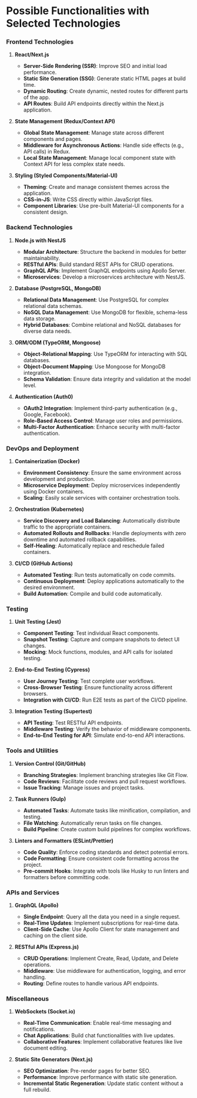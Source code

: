 # Possible Functionalities with Selected Technologies

### Frontend Technologies
1. **React/Next.js**
   - **Server-Side Rendering (SSR)**: Improve SEO and initial load performance.
   - **Static Site Generation (SSG)**: Generate static HTML pages at build time.
   - **Dynamic Routing**: Create dynamic, nested routes for different parts of the app.
   - **API Routes**: Build API endpoints directly within the Next.js application.

2. **State Management (Redux/Context API)**
   - **Global State Management**: Manage state across different components and pages.
   - **Middleware for Asynchronous Actions**: Handle side effects (e.g., API calls) in Redux.
   - **Local State Management**: Manage local component state with Context API for less complex state needs.

3. **Styling (Styled Components/Material-UI)**
   - **Theming**: Create and manage consistent themes across the application.
   - **CSS-in-JS**: Write CSS directly within JavaScript files.
   - **Component Libraries**: Use pre-built Material-UI components for a consistent design.

### Backend Technologies
1. **Node.js with NestJS**
   - **Modular Architecture**: Structure the backend in modules for better maintainability.
   - **RESTful APIs**: Build standard REST APIs for CRUD operations.
   - **GraphQL APIs**: Implement GraphQL endpoints using Apollo Server.
   - **Microservices**: Develop a microservices architecture with NestJS.

2. **Database (PostgreSQL, MongoDB)**
   - **Relational Data Management**: Use PostgreSQL for complex relational data schemas.
   - **NoSQL Data Management**: Use MongoDB for flexible, schema-less data storage.
   - **Hybrid Databases**: Combine relational and NoSQL databases for diverse data needs.

3. **ORM/ODM (TypeORM, Mongoose)**
   - **Object-Relational Mapping**: Use TypeORM for interacting with SQL databases.
   - **Object-Document Mapping**: Use Mongoose for MongoDB integration.
   - **Schema Validation**: Ensure data integrity and validation at the model level.

4. **Authentication (Auth0)**
   - **OAuth2 Integration**: Implement third-party authentication (e.g., Google, Facebook).
   - **Role-Based Access Control**: Manage user roles and permissions.
   - **Multi-Factor Authentication**: Enhance security with multi-factor authentication.

### DevOps and Deployment
1. **Containerization (Docker)**
   - **Environment Consistency**: Ensure the same environment across development and production.
   - **Microservice Deployment**: Deploy microservices independently using Docker containers.
   - **Scaling**: Easily scale services with container orchestration tools.

2. **Orchestration (Kubernetes)**
   - **Service Discovery and Load Balancing**: Automatically distribute traffic to the appropriate containers.
   - **Automated Rollouts and Rollbacks**: Handle deployments with zero downtime and automated rollback capabilities.
   - **Self-Healing**: Automatically replace and reschedule failed containers.

3. **CI/CD (GitHub Actions)**
   - **Automated Testing**: Run tests automatically on code commits.
   - **Continuous Deployment**: Deploy applications automatically to the desired environment.
   - **Build Automation**: Compile and build code automatically.

### Testing
1. **Unit Testing (Jest)**
   - **Component Testing**: Test individual React components.
   - **Snapshot Testing**: Capture and compare snapshots to detect UI changes.
   - **Mocking**: Mock functions, modules, and API calls for isolated testing.

2. **End-to-End Testing (Cypress)**
   - **User Journey Testing**: Test complete user workflows.
   - **Cross-Browser Testing**: Ensure functionality across different browsers.
   - **Integration with CI/CD**: Run E2E tests as part of the CI/CD pipeline.

3. **Integration Testing (Supertest)**
   - **API Testing**: Test RESTful API endpoints.
   - **Middleware Testing**: Verify the behavior of middleware components.
   - **End-to-End Testing for API**: Simulate end-to-end API interactions.

### Tools and Utilities
1. **Version Control (Git/GitHub)**
   - **Branching Strategies**: Implement branching strategies like Git Flow.
   - **Code Reviews**: Facilitate code reviews and pull request workflows.
   - **Issue Tracking**: Manage issues and project tasks.

2. **Task Runners (Gulp)**
   - **Automated Tasks**: Automate tasks like minification, compilation, and testing.
   - **File Watching**: Automatically rerun tasks on file changes.
   - **Build Pipeline**: Create custom build pipelines for complex workflows.

3. **Linters and Formatters (ESLint/Prettier)**
   - **Code Quality**: Enforce coding standards and detect potential errors.
   - **Code Formatting**: Ensure consistent code formatting across the project.
   - **Pre-commit Hooks**: Integrate with tools like Husky to run linters and formatters before committing code.

### APIs and Services
1. **GraphQL (Apollo)**
   - **Single Endpoint**: Query all the data you need in a single request.
   - **Real-Time Updates**: Implement subscriptions for real-time data.
   - **Client-Side Cache**: Use Apollo Client for state management and caching on the client side.

2. **RESTful APIs (Express.js)**
   - **CRUD Operations**: Implement Create, Read, Update, and Delete operations.
   - **Middleware**: Use middleware for authentication, logging, and error handling.
   - **Routing**: Define routes to handle various API endpoints.

### Miscellaneous
1. **WebSockets (Socket.io)**
   - **Real-Time Communication**: Enable real-time messaging and notifications.
   - **Chat Applications**: Build chat functionalities with live updates.
   - **Collaborative Features**: Implement collaborative features like live document editing.

2. **Static Site Generators (Next.js)**
   - **SEO Optimization**: Pre-render pages for better SEO.
   - **Performance**: Improve performance with static site generation.
   - **Incremental Static Regeneration**: Update static content without a full rebuild.
